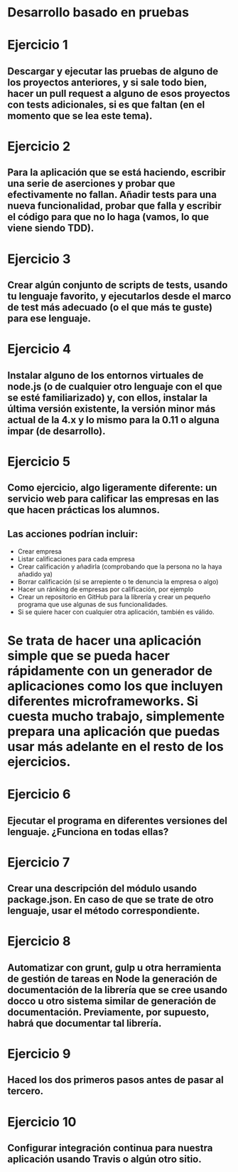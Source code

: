 # Desarrollo basado en pruebas

# Ejercicio 1
## Descargar y ejecutar las pruebas de alguno de los proyectos anteriores, y si sale todo bien, hacer un pull request a alguno de esos proyectos con tests adicionales, si es que faltan (en el momento que se lea este tema).

# Ejercicio 2
## Para la aplicación que se está haciendo, escribir una serie de aserciones y probar que efectivamente no fallan. Añadir tests para una nueva funcionalidad, probar que falla y escribir el código para que no lo haga (vamos, lo que viene siendo TDD).

# Ejercicio 3
## Crear algún conjunto de scripts de tests, usando tu lenguaje favorito, y ejecutarlos desde el marco de test más adecuado (o el que más te guste) para ese lenguaje.

# Ejercicio 4
## Instalar alguno de los entornos virtuales de node.js (o de cualquier otro lenguaje con el que se esté familiarizado) y, con ellos, instalar la última versión existente, la versión minor más actual de la 4.x y lo mismo para la 0.11 o alguna impar (de desarrollo).

# Ejercicio 5
## Como ejercicio, algo ligeramente diferente: un servicio web para calificar las empresas en las que hacen prácticas los alumnos.

## Las acciones podrían incluir:

+ Crear empresa
+ Listar calificaciones para cada empresa
+ Crear calificación y añadirla (comprobando que la persona no la haya añadido ya)
+ Borrar calificación (si se arrepiente o te denuncia la empresa o algo)
+ Hacer un ránking de empresas por calificación, por ejemplo
+ Crear un repositorio en GitHub para la librería y crear un pequeño programa que use algunas de sus funcionalidades.
+ Si se quiere hacer con cualquier otra aplicación, también es válido.

# Se trata de hacer una aplicación simple que se pueda hacer rápidamente con un generador de aplicaciones como los que incluyen diferentes microframeworks. Si cuesta mucho trabajo, simplemente prepara una aplicación que puedas usar más adelante en el resto de los ejercicios.

# Ejercicio 6
## Ejecutar el programa en diferentes versiones del lenguaje. ¿Funciona en todas ellas?

# Ejercicio 7
## Crear una descripción del módulo usando package.json. En caso de que se trate de otro lenguaje, usar el método correspondiente.

# Ejercicio 8
## Automatizar con grunt, gulp u otra herramienta de gestión de tareas en Node la generación de documentación de la librería que se cree usando docco u otro sistema similar de generación de documentación. Previamente, por supuesto, habrá que documentar tal librería.

# Ejercicio 9
## Haced los dos primeros pasos antes de pasar al tercero.

# Ejercicio 10
## Configurar integración continua para nuestra aplicación usando Travis o algún otro sitio.
